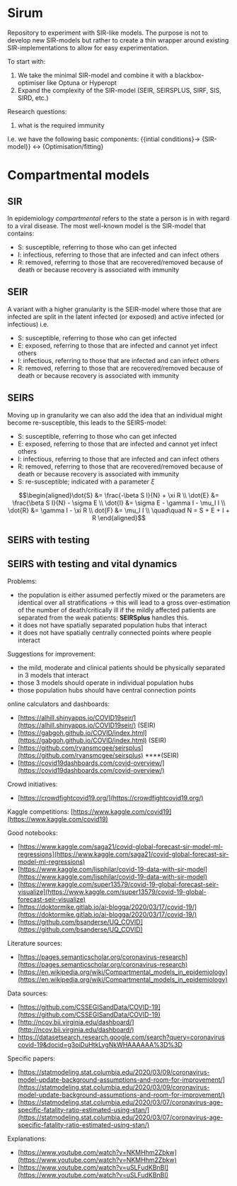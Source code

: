 # Sirum

Repository to experiment with SIR-like models. The purpose 
is not to develop new SIR-models but rather to create a thin wrapper around
existing SIR-implementations to allow for easy experimentation. 

To start with:
1. We take the minimal SIR-model and combine it with a blackbox-optimiser like Optuna or Hyperopt
2. Expand the complexity of the SIR-model (SEIR, SEIRSPLUS, SIRF, SIS, SIRD, etc.)

Research questions:
1. what is the required immunity 

I.e. we have the following basic components: {{intial conditions}-> {SIR-model}} <-> {Optimisation/fitting}


# Compartmental models 

## SIR 
In epidemiology *compartmental* refers to the state a person is in with regard to a viral disease. 
The most well-known model is the SIR-model that contains:
* S: susceptible, referring to those who can get infected
* I: infectious, referring to those that are infected and can infect others
* R: removed, referring to those that are recovered/removed because of death or because recovery is associated with immunity

## SEIR
A variant with a higher granularity is the SEIR-model where those that are infected are split in the latent infected (or exposed)
and active infected (or infectious) i.e.
* S: susceptible, referring to those who can get infected
* E: exposed, referring to those that are infected and cannot yet infect others
* I: infectious, referring to those that are infected and can infect others
* R: removed, referring to those that are recovered/removed because of death or because recovery is associated with immunity

## SEIRS
Moving up in granularity we can also add the idea that an individual might become re-susceptible, this
leads to the SEIRS-model:
* S: susceptible, referring to those who can get infected
* E: exposed, referring to those that are infected and cannot yet infect others
* I: infectious, referring to those that are infected and can infect others
* R: removed, referring to those that are recovered/removed because of death or because recovery is associated with immunity
* S: re-susceptible; indicated with a parameter $\xi$ 

$$\begin{aligned}\dot{S} &= \frac{-\beta S I}{N} + \xi R \\ \dot{E} &= \frac{\beta S I}{N} - \sigma E \\ \dot{I} &= \sigma E - \gamma I - \mu_I I \\ \dot{R} &= \gamma I - \xi R \\ dot{F} &= \mu_I I \\ \quad\quad N = S + E + I + R 
\end{aligned}$$

## SEIRS with testing



## SEIRS with testing and vital dynamics



Problems:
* the population is either assumed perfectly mixed or the parameters are identical over all stratifications -> this will lead to a gross over-estimation of the number of death/critically ill if the mildly affected patients are separated from the weak patients: **SEIRSplus** handles this.
* it does not have spatially separated population hubs that interact
* it does not have spatially centrally connected points where people interact


Suggestions for improvement:
* the mild, moderate and clinical patients should be physically separated in 3 models that interact
* those 3 models should operate in individual population hubs
* those population hubs should have central connection points


online calculators and dashboards:

- [https://alhill.shinyapps.io/COVID19seir/](https://alhill.shinyapps.io/COVID19seir/)  (SEIR)
- [https://gabgoh.github.io/COVID/index.html](https://gabgoh.github.io/COVID/index.html) (SEIR)
- [https://github.com/ryansmcgee/seirsplus](https://github.com/ryansmcgee/seirsplus) ****(SEIR)
- [https://covid19dashboards.com/covid-overview/](https://covid19dashboards.com/covid-overview/)

Crowd initiatives:

- [https://crowdfightcovid19.org/](https://crowdfightcovid19.org/)

Kaggle competitions: [https://www.kaggle.com/covid19](https://www.kaggle.com/covid19)

Good notebooks:

- [https://www.kaggle.com/saga21/covid-global-forecast-sir-model-ml-regressions](https://www.kaggle.com/saga21/covid-global-forecast-sir-model-ml-regressions)
- [https://www.kaggle.com/lisphilar/covid-19-data-with-sir-model](https://www.kaggle.com/lisphilar/covid-19-data-with-sir-model)
- [https://www.kaggle.com/super13579/covid-19-global-forecast-seir-visualize](https://www.kaggle.com/super13579/covid-19-global-forecast-seir-visualize)
- [https://doktormike.gitlab.io/ai-blogga/2020/03/17/covid-19/](https://doktormike.gitlab.io/ai-blogga/2020/03/17/covid-19/)
- [https://github.com/bsanderse/UQ_COVID](https://github.com/bsanderse/UQ_COVID)

Literature sources:

- [https://pages.semanticscholar.org/coronavirus-research](https://pages.semanticscholar.org/coronavirus-research)
- [https://en.wikipedia.org/wiki/Compartmental_models_in_epidemiology](https://en.wikipedia.org/wiki/Compartmental_models_in_epidemiology)

Data sources:

- [https://github.com/CSSEGISandData/COVID-19](https://github.com/CSSEGISandData/COVID-19)
- [http://ncov.bii.virginia.edu/dashboard/](http://ncov.bii.virginia.edu/dashboard/)
- [https://datasetsearch.research.google.com/search?query=coronavirus covid-19&docid=g3oiDuHtkLygNkWHAAAAAA%3D%3D](https://datasetsearch.research.google.com/search?query=coronavirus%20covid-19&docid=g3oiDuHtkLygNkWHAAAAAA%3D%3D)

Specific papers:

- [https://statmodeling.stat.columbia.edu/2020/03/09/coronavirus-model-update-background-assumptions-and-room-for-improvement/](https://statmodeling.stat.columbia.edu/2020/03/09/coronavirus-model-update-background-assumptions-and-room-for-improvement/)
- [https://statmodeling.stat.columbia.edu/2020/03/07/coronavirus-age-specific-fatality-ratio-estimated-using-stan/](https://statmodeling.stat.columbia.edu/2020/03/07/coronavirus-age-specific-fatality-ratio-estimated-using-stan/)

Explanations:

- [https://www.youtube.com/watch?v=NKMHhm2Zbkw](https://www.youtube.com/watch?v=NKMHhm2Zbkw)
- [https://www.youtube.com/watch?v=uSLFudKBnBI](https://www.youtube.com/watch?v=uSLFudKBnBI)